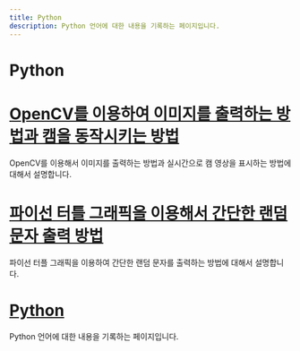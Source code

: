 ```yaml
---
title: Python
description: Python 언어에 대한 내용을 기록하는 페이지입니다.
---
```



Python
===






[OpenCV를 이용하여 이미지를 출력하는 방법과 캠을 동작시키는 방법](001.md 'OpenCV를 이용해서 이미지를 출력하는 방법과 실시간으로 캠 영상을 표시하는 방법에 대해서 설명합니다.  ')
===


OpenCV를 이용해서 이미지를 출력하는 방법과 실시간으로 캠 영상을 표시하는 방법에 대해서 설명합니다.  


[](README.md '')
===





[파이선 터틀 그래픽을 이용해서 간단한 랜덤 문자 출력 방법](002.md '파이선 터플 그래픽을 이용하여 간단한 랜덤 문자를 출력하는 방법에 대해서 설명합니다.')
===


파이선 터플 그래픽을 이용하여 간단한 랜덤 문자를 출력하는 방법에 대해서 설명합니다.


[](index.md '')
===





[Python](_README.md 'Python 언어에 대한 내용을 기록하는 페이지입니다.')
===


Python 언어에 대한 내용을 기록하는 페이지입니다.
